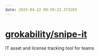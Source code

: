 ```yaml
---
date: 2025-04-22 09:59:23.373203
---
```


# [grokability/snipe-it](https://github.com/grokability/snipe-it)

IT asset and license tracking tool for teams